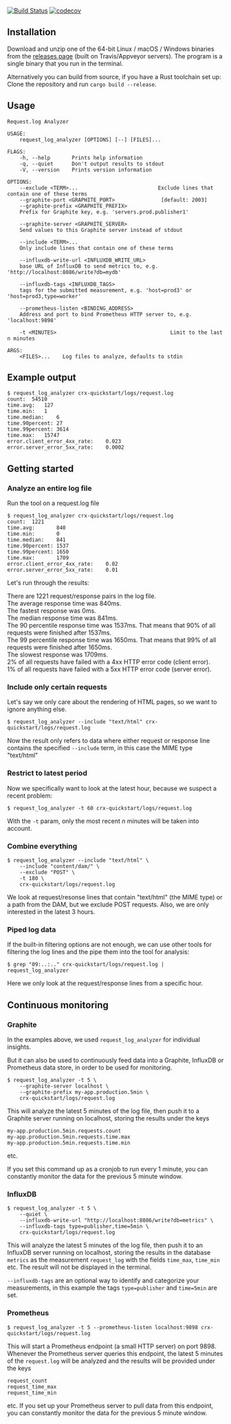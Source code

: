 [![Build Status](https://travis-ci.org/pixelistik/request_log_analyzer.svg?branch=master)](https://travis-ci.org/pixelistik/request_log_analyzer)
[![codecov](https://codecov.io/gh/pixelistik/request_log_analyzer/branch/master/graph/badge.svg)](https://codecov.io/gh/pixelistik/request_log_analyzer)

## Installation
Download and unzip one of the 64-bit Linux / macOS / Windows binaries from
the [releases page](https://github.com/pixelistik/request_log_analyzer/releases/latest)
(built on Travis/Appveyor servers). The program is a single binary that you run in
the terminal.

Alternatively you can build from source, if you have a Rust toolchain set up:
Clone the repository and run `cargo build --release`.

## Usage

    Request.log Analyzer

    USAGE:
        request_log_analyzer [OPTIONS] [--] [FILES]...

    FLAGS:
        -h, --help       Prints help information
        -q, --quiet      Don't output results to stdout
        -V, --version    Prints version information

    OPTIONS:
        --exclude <TERM>...                          Exclude lines that contain one of these terms
        --graphite-port <GRAPHITE_PORT>               [default: 2003]
        --graphite-prefix <GRAPHITE_PREFIX>
        Prefix for Graphite key, e.g. 'servers.prod.publisher1'

        --graphite-server <GRAPHITE_SERVER>
        Send values to this Graphite server instead of stdout

        --include <TERM>...
        Only include lines that contain one of these terms

        --influxdb-write-url <INFLUXDB_WRITE_URL>
        base URL of InfluxDB to send metrics to, e.g. 'http://localhost:8086/write?db=mydb'

        --influxdb-tags <INFLUXDB_TAGS>
        tags for the submitted measurement, e.g. 'host=prod3' or 'host=prod3,type=worker'

        --prometheus-listen <BINDING_ADDRESS>
        Address and port to bind Prometheus HTTP server to, e.g. 'localhost:9898'

        -t <MINUTES>                                     Limit to the last n minutes

    ARGS:
        <FILES>...    Log files to analyze, defaults to stdin

## Example output
    $ request_log_analyzer crx-quickstart/logs/request.log
    count:	54510
    time.avg:	127
    time.min:	1
    time.median:	6
    time.90percent:	27
    time.99percent:	3614
    time.max:	15747
    error.client_error_4xx_rate:	0.023
    error.server_error_5xx_rate:	0.0002

## Getting started

### Analyze an entire log file

Run the tool on a request.log file

	$ request_log_analyzer crx-quickstart/logs/request.log
	count:  1221
	time.avg:       840
	time.min:       0
	time.median:    841
	time.90percent: 1537
	time.99percent: 1650
	time.max:       1709
    error.client_error_4xx_rate:	0.02
    error.server_error_5xx_rate:	0.01

Let's run through the results:

There are 1221 request/response pairs in the log file.  
The average response time was 840ms.  
The fastest response was 0ms.  
The median response time was 841ms.  
The 90 percentile response time was 1537ms. That means that 90% of all requests were finished after 1537ms.  
The 99 percentile response time was 1650ms. That means that 99% of all requests were finished after 1650ms.  
The slowest response was 1709ms.  
2% of all requests have failed with a 4xx HTTP error code (client error).  
1% of all requests have failed with a 5xx HTTP error code (server error).  

### Include only certain requests

Let's say we only care about the rendering of HTML pages, so we want to ignore anything else.

	$ request_log_analyzer --include "text/html" crx-quickstart/logs/request.log

Now the result only refers to data where either request or response line contains the specified `--include` term, in this case the MIME type "text/html"

### Restrict to latest period

Now we specifically want to look at the latest hour, because we suspect a recent problem:

	$ request_log_analyzer -t 60 crx-quickstart/logs/request.log

With the `-t` param, only the most recent _n_ minutes will be taken into account.

### Combine everything

	$ request_log_analyzer --include "text/html" \
		--include "content/dam/" \
		--exclude "POST" \
		-t 180 \
		crx-quickstart/logs/request.log

We look at request/resonse lines that contain "text/html" (the MIME type) or a path from the DAM, but we exclude POST requests. Also, we are only interested in the latest 3 hours.

### Piped log data

If the built-in filtering options are not enough, we can use other tools for filtering the log lines and the pipe them into the tool for analysis:

	$ grep "09:..:.." crx-quickstart/logs/request.log | request_log_analyzer

Here we only look at the request/response lines from a specific hour.

## Continuous monitoring

### Graphite

In the examples above, we used `request_log_analyzer` for individual insights.

But it can also be used to continuously feed data into a Graphite, InfluxDB or Prometheus data store, in order to be used for monitoring.

	$ request_log_analyzer -t 5 \
		--graphite-server localhost \
		--graphite-prefix my-app.production.5min \
		crx-quickstart/logs/request.log

This will analyze the latest 5 minutes of the log file, then push it to a Graphite server running on localhost, storing the results under the keys

	my-app.production.5min.requests.count
	my-app.production.5min.requests.time.max
	my-app.production.5min.requests.time.min

etc.

If you set this command up as a cronjob to run every 1 minute, you can constantly monitor the data for the previous 5 minute window.

### InfluxDB

    $ request_log_analyzer -t 5 \
        --quiet \
        --influxdb-write-url "http://localhost:8086/write?db=metrics" \
        --influxdb-tags type=publisher,time=5min \
        crx-quickstart/logs/request.log

This will analyze the latest 5 minutes of the log file, then push it to an InfluxDB server running on localhost, storing the results in the database `metrics` as the measurement `request_log` with the fields `time_max`, `time_min` etc. The result
will not be displayed in the terminal.

`--influxdb-tags` are an optional way to identify and categorize your measurements, in this example the tags `type=publisher` and `time=5min` are set.

### Prometheus

	$ request_log_analyzer -t 5 --prometheus-listen localhost:9898 crx-quickstart/logs/request.log

This will start a Prometheus endpoint (a small HTTP server) on port 9898. Whenever the Prometheus server queries this endpoint, the latest 5 minutes of the `request.log` will be analyzed and the results will be provided under the keys

	request_count
	request_time_max
	request_time_min

etc. If you set up your Prometheus server to pull data from this endpoint, you can constantly monitor the data for the previous 5 minute window.

